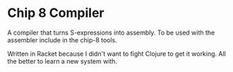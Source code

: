 # Chip 8 Compiler

A compiler that turns S-expressions into assembly. To be used with the assembler include in the chip-8
tools.

Written in Racket because I didn't want to fight Clojure to get it working. All the better to learn a new
system with.
